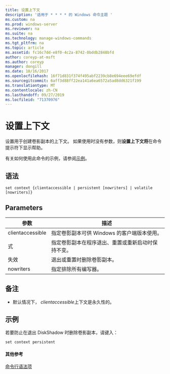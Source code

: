 ```yaml
---
title: 设置上下文
description: '适用于 * * * * 的 Windows 命令主题 '
ms.custom: na
ms.prod: windows-server
ms.reviewer: na
ms.suite: na
ms.technology: manage-windows-commands
ms.tgt_pltfrm: na
ms.topic: article
ms.assetid: fc16c7dd-e8f0-4c2a-8742-0bddb2848bfd
author: coreyp-at-msft
ms.author: coreyp
manager: dongill
ms.date: 10/16/2017
ms.openlocfilehash: 16f71d831f374f495abf2239cb8e694eee69efdf
ms.sourcegitcommit: 6aff3d88ff22ea141a6ea6572a5ad8dd6321f199
ms.translationtype: MT
ms.contentlocale: zh-CN
ms.lasthandoff: 09/27/2019
ms.locfileid: "71370976"
---
```

# <a name="set-contex"></a>设置上下文



设置用于创建卷影副本的上下文。 如果使用时没有参数，则**设置上下文将**在命令提示符下显示帮助。

有关如何使用此命令的示例，请参阅[示例](#BKMK_examples)。

## <a name="syntax"></a>语法

```
set context {clientaccessible | persistent [nowriters] | volatile [nowriters]}
```

## <a name="parameters"></a>Parameters

|参数|描述|
|---------|-----------|
|clientaccessible|指定卷影副本可供 Windows 的客户端版本使用。|
|式|指定卷影副本在程序退出、重置或重新启动时保持不变。|
|失效|退出或重置时删除卷影副本。|
|nowriters|指定排除所有编写器。|

## <a name="remarks"></a>备注

-   默认情况下， *clientaccessible*上下文是永久性的。

## <a name="BKMK_examples"></a>示例

若要防止在退出 DiskShadow 时删除卷影副本，请键入：
```
set context persistent
```

#### <a name="additional-references"></a>其他参考

[命令行语法项](command-line-syntax-key.md)